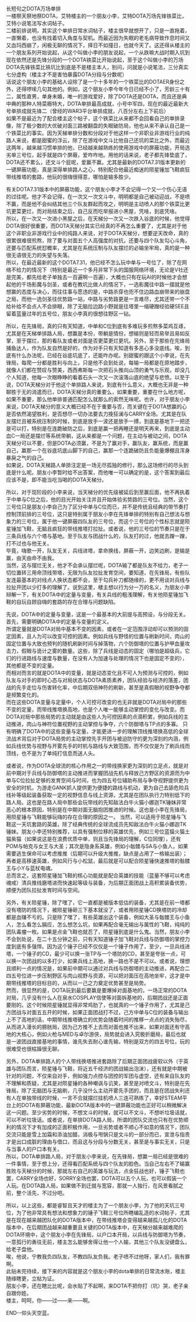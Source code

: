 长短句之DOTA万场单排  
一楼祭天祭地祭DOTA，艾特楼主的一个朋友小李，艾特DOTA万场先锋铁菜比，艾特小说笔法写水词帖子。  
二楼前排说明，其实这个单排日常水词帖子，楼主很早就想开了，只是一直拖着，一直懒着，也没有找着切入角度与契机。而最近因为失眠的老毛病导致作息时间又又血玛西崩了，闲极无聊的情况下，择日不如撞日，也就今天了。这还得从楼主的一个朋友系列开始说起，从这个叫做小李的朋友说起，一个从跌嘛大战时期入坑到现在依然还是先锋分段的一个DOTA铁菜比开始说起，至于这个叫做小李的万场DOTA先锋铁菜比铁坑比到底是不是楼主本人，别问，问就是小说笔法，三分真实七分虚构（楼主才不是害怕暴露DOTA分段与分数呢）  
话说这个朋友小李的基础人设除了是一个十多年的一个铁菜比的DOTAER身份之外，还得啰嗦几句其他的。例如，这个朋友小李今年今日已经不小了，芳龄三十有二，属性直男，单身未婚，唯一的游戏爱好，除了DOTA还是DOTA，而且还是典中典的那种人特菜瘾特大，DOTA单排最高成就，小号中军四，现在的最近最新大号单排成就先锋二（曾经的WAR3平台单排成就，八百分左右上下前后）  
如果不是最近为了配合楼主这个帖子，这个铁菜比从来都不会回看自己的单排录像，除了极少数的大优破对面三路被翻盘的失眠破防局，他也从来不承认自己是一个铁菜比的事实。因为天梯单排分数和分段对于他这样一个非职业非游戏行业的纯路人来说，都是甜蜜的浮云，除了在游戏中文斗比他自己还坑的菜比之外，而最近这两年，越来越习惯单排的他，已经越来越熟练的使用游戏中的屏蔽功能，开局选劣单三号位，起手就是四个屏蔽，爱咋咋地。用他的话来说，老子都先锋垫底了，DOTA还不累么，还文斗个屁呢，爱赢不赢。尤其是最新的DOTA7.31版本更新的一键屏蔽功能，真是深得单排路人之心，特别配合他最近痴迷的陨星锤加飞鞋疯狂带线推塔的套路，他玩的很嗨很得意，哪怕是输多胜少。  

有关DOTA7.31版本中的屏蔽功能，这个朋友小李才不会记得一个又一个伤心无语的过往呢。他才不会记得，在一次又一次文斗中，明明都是自己被动迎战，不是喷不赢，而是他不会纠结其他三个队友群起而攻之，明明是主动喷人的那个铁菜比更坑更菜更烂，而对局结束之后，自己反而吃举报进小黑屋，凭啥，到底凭啥。  
所以，在一次又一次进小黑屋之后，在天梯分一次又一次跌入谷底的时候，他觉得DOTA很好很重要，而DOTA天梯分其实已经真的不再怎么重要了，尤其是对于他这个非职业非游戏行业中的纯路人来说，对于DOTA天梯分，想要逆天改命，真的很累很难很煎熬，除了要与对面五个人高强度的对抗，还要与四个队友勾心斗角，还要与匹配系统怼概率，尤其是在系统压制与队友摆烂的必输坐牢局，真的是一种很无语很无力的失望与失落。  
所以，在最近最新的这个DOTA7.31，他已经不怎么玩中单与一号位了，除了在网络不给力的情况下（特别是最近一个多月非常下头的国服网络环境，无论是V社还是完美，都先给老子单独去一百遍啊一百遍），大概也只有在玩AI的时候他才会想起他的千场影魔与剑圣，或者在教坑比做人的情况下，一选影魔往中路一摆就是他想赢的态度与决心，而往往事与愿违的是，中路杀穿也兜不住边路血崩带来的崩盘之局，而他一选剑圣往优势路一站，中路与劣势路更是一言难尽，尤其还带一个不给补给不会点人不会排眼，除了无脑拉边路小野就是往塔里一缩硬蹭经验硬SEE且留着蓝量过年的五号位，朋友小李真的很想往野区一钻。  

所以，在先锋局，真的只有天知道，中单和C位到底有多难玩多煎熬多菜鸡互琢，尤其是在天梯单排路人局，想赢是本份，带躺是情份，想输则是轻而易举且易如反掌，至于摆烂，那的看队友或者对面是否更菜更烂更坑。另外，至于那些在先锋局捕鱼达人，作为队友自然是好的，作为对手只有天知道有多恶心多没底线。唉，到底有什么办法呢，已经在谷底坑底了，还能咋办呢。别甜蜜的跟这个小李说，在先锋局，每爬一分都是胜利与向上，只是他不会到处说，每输一局都是在原地踏步，就像人们都在赞叹与赞美，西西弗斯每一次把石头推向山顶的勇气与乐观，却没几个人知道，他每一次眼睁睁的看着石头一次又一次滚落山底的绝望与悲愤。以至于说，DOTA天梯分对于他这个单排路人来说，到底有什么意义，大概也无非是一种聊胜于无的消遣而已，DOTA天梯分真的重要么，如果重要，重要在什么地方呢，如果不重要，那么他单排普通匹配怎么就那么的索然无味呢。也许，对于朋友小李来说，DOTA天梯分的意义大概已经不在于重要与否，而关键在于DOTA想赢的心是否依然渴望胜利，是否想尽一切办法要去力挽狂澜与CARRY全场。尤其是在队友摆烂且被系统压制的时候，到底是放手一波还是放手一搏，到底是基地下一把还是可以打，特别是在连跪破防之后，到底是赢一把再睡还是明天再来，到底是主动血C一局还是摆烂等系统带躺，这从来都是一个问题，在主动与被动之间，DOTA天梯分可以不要，但是DOTA必须赢，不是为了赢对手，赢队友，赢系统，而是赢自己，赢那一个在谷底坑底山脚下的自己，赢那一个连跪破防且负能量爆棚且浑身暴戾之气的自己。  
如果说，DOTA天梯路人单排注定是一场无尽孤独的修行，那么这场修行的尽头到底是什么呢。朋友小李暂时给不出答案，而他唯一可以确定的是，这个答案到最后应该不是，即不能当吃当喝的DOTA天梯分。  

所以，对于现阶段的小李来说，当天梯分的优先级被延后到至赢后面，他不再执着于中单与C位之后，他的目光开始关注并且开始体验劣势路的三号位。当然，这个三号位只是朋友小李自己为了区分中单与C位而已，并不是传统且经典的带节奏打控制顶前排的三号位，这只是特别属于朋友小李在先锋单排的特别有自己想法与想象力的三号位，属于他一键屏蔽四队友的三号位，而这个三号位的个性标志就是陨星锤加飞鞋，无脑且疯狂的带线推塔打拉扯。或者说，他的三号位的节奏只是在于三条兵线与六个塔与基地。至于队友与团战什么的，队友打的过，他就去蹭一蹭，打不过也与他无关。  
毕竟，嗨歌一开，队友无关，兵线进塔，拿命换线，屏蔽一开，边笑边刷，是输是赢，由天由命不由我。  
当然，这与摆烂无关，他才不会承认摆烂呢，DOTA输了都是队友不给力，老子一切位置转三用命顶线带塔，无限为队友拉扯发育空间，要知道，在先锋局，有些队友连最基本的对线点人换状态都不会，至于勾兵补刀都随缘的，更不用谈对兵线与拉扯开团以少打多的理解了。说到这里，楼主想以行为分一万的名义，为朋友小李辩解一下，有关DOTA中的定量与变量，有关兵线的粗浅理解，有关他陨星锤加飞鞋的自玩自顾自嗨的套路的存在合理与问题缺陷。  

先说，DOTA中的定量与变量，这是一个最基本的大前提与高预设，与分段无关。  
首先，需要明确DOTA中的定量与变量的定义。  
所谓定量就是DOTA对局中基本不变的因素，或者在一定范围浮动却可以预测的固定因素，且人为可以改变可控的因素。例如兵线与野怪的位置与刷新时间，肉山的固定位置与大致也预判的随机刷新时间与掉落物，六个防御塔的位置与护甲血量攻击力，假眼与诡计之雾的数量。这些，除了兵线是动态的固定（哪怕是超级兵，它们的行进路线与速度与数量，在没有人为加速与处理的情况下也是固定不变的），其他都是不变的定量。  
而相对而言的就是DOTA中的变量，就是动态变化且不可人为预测与可控的，例如队友与对手的即时心态与对局状态与DOTA素质素养，团队经验与经济的落差，团战的先手走位与伤害转化率，中后期双倍神符的刷新，甚至是真假眼的视野争夺都是频繁变化的。  
而在这些DOTA变量与定量中，个人可控可改变的也无非就是DOTA对局中的那些不变的定量，而带线推塔换高地，也是个人唯一能够主动掌控的变化与改变。而DOTA对局中那些局势的主动就是由这些人为可控因素的点滴积累，例如兵线的主动推进，肉山与神符位置视野的主动掌控与争夺，六个防御塔与TP点的多寡。
只有明确了DOTA中的这些变量与定量，才能更进一步的理解顶线推塔换高低的全球流战术背后对于DOTA局势的主动掌控先手开团与被迫防守的更为深刻的内涵，例如兵线优势与视野与开雾先手的时机与路线与大致范围，而不仅仅是为了刷兵线而顶线，也不是为了单纯打信息而送人头。

或者说，作为DOTA全球流的核心作用之一的带线换家更为深刻的立足点，就是对前中期对于兵线与防御塔的主动推进而掌握团战先机与释放己方野区的资源而为中单与C位拉扯足够的发育空间与时间，也为四五号位辅助布局与争夺视野提供更为安全的时机，为游走GANK抓人提供更为便捷的路线与机动，更为自己去舔危险兵线补等级起装备获取一定的视野信息与线上资源，尤其是在团队执行力特别低下的路人局。这也是在路人局中那些会玩带线的先知敌法白牛火猫小娜迦TK锤妹非常恶心的根本原因，特别是在中期对面无脑抱团推进的时候。这也是小李在先锋局，用陨星锤与飞鞋能够玩嗨的存在合理的原因之一。 
当然，可以适用于陨星锤与飞鞋这一天坑套路的英雄，除了经典传统的全球流成员先知敌法白牛火猫小娜迦TK锤妹。朋友小李还特别推荐，以具有强制位移的英雄优先，例如三号位蓝猫火猫土猫紫猫（如果说这是在浪费优质中单，则且当先锋局的理解，C位同理），还有POM与帕克与女王与大圣；其次是隐身系英雄，例如小骷髅与SA与小鱼人，如果需要逃生保命可以考虑推推（后期可以升级大推推，缺点是占用了一格输出装）；再者是高移速英雄，例如风行与小松鼠，最后就是可以配合陨星锤快速推塔的骷髅王与小Y与蓝杖电魂。  
总而言之，这套陨星锤加飞鞋的核心功能就是配合英雄的技能（蓝量不够可以考虑魂戒）清兵推线磨塔进而快速起等级与装备，为后期正面团战上高积累装备优势，顺便为团队拉扯发育时间与空间。  

另外，有关陨星锤，除了嘿了，它一直都是被版本低估的装备，尤其是在前一塔都没有塔防的情况下，被陨星锤砸三下基本就没了，或者用陨星锤CD换塔防的冷却都是血赚不亏的。只是除了嘿了，有些英雄出这个装备，例如大圣与骷髅王与小鱼人，怎么看怎么膈应，怎么想怎么坑，如果再配合毫无输出与属性的飞鞋，纯纯的团队毒瘤一枚。如果是点金飞鞋也就忍了，陨星锤到底是什么鬼。当然，朋友小李不会到处说，在二十五分钟之前，只有天知道锤子加飞鞋对兵线与防御塔的掌控力度到底有多强悍。因为这个锤子已经不仅仅是一个锤子作用了，至少，一旦兵线进塔，一个锤子的CD，最少可以换一张TP与一个塔防的CD，甚至是夸张一点，可以换一次团战的以多打少，如果兵线上高地，换一路也不是不可以。或者说，理想且顺利一点的情况是，如果前中期可以通过对兵线与防御塔的主动推进，再配合二四五号位进一步压制野区与肉山视野与资源，可以把对面压在高地坐牢，这才是中期带线推塔的目标目的，从而以一己之力奠定优势甚至是局势。  
然而，很显然的是，DOTA玩到最后要赢是要爆掉对面基地的，一场正常的DOTA对局，几乎没有什么人在泉水COSPLAY信使等对面拆基地的，后期团战还是正面要刚的。这个时候陨星锤就显得非常鸡肋了，也就真的一个锤子作用了，尤其是己方团战与对面五五开的时候，如果正面团战打不过，己方中单与C位的装备与输出上不了高地的话，中期带线推塔确立的优势会随着时间的推移一点点的消失殆尽，从而进入漫长的膀胱局，因为己方推不上去而对面也推不出来，如果对面还有守高地的大核心，例如火枪与MED与卓尔游侠，局势就会进入究极折磨局，最后也就是一波团战直接基地的事情，谁先失去耐心谁先输，特别是双方的四五号位，玩的很难受也很枯躁很无聊。

另外，DOTA单排路人的个人带线换塔推进套路除了后期正面团战疲软以外（于英雄与团队而言，陨星锤与飞鞋，将近五千经济的团战输出泡沫），还有就是中期被针对的问题，不仅来自对手，例如强力点控与团控的军团与虚空，还有来自队友的不理解和质疑，尤其是对陨星锤的各种嘲讽与讥笑，甚至是对喷文斗，特别是在先锋局，除了无脑团与无脑刷，几乎没什么主动开雾先手团的，而且是在团战失利还有人在单独带线的时候，一言不合就摆烂挂机喷人三连可熟练了，幸好STEAM平台上的DOTA有屏蔽功能，最新DOTA版本中的一键屏蔽功能也正好可以稍微解决这一问题。至少劣势的时候，不想文斗的时候，就可以不文斗，不想听垃圾话就，可以不听垃圾话。或者说，在单排DOTA路人局，所谓的团队交流也只有在优势顺利的情况下才有加成的正面积极作用，一旦劣势或者不顺心不如意的情况下，团队交流只能是雪上加霜和添油加醋，消极与甩锅只是文斗的一部分而已，宣泄与指责才是出口成脏的理由与借口，而且这与分段与分数无关，甚至是与事实无关，只是与当事人的户口本有关。  
所以，DOTA单排路人局，对于朋友小李来说，在先锋局，想赢一局已经是很难的一件事情，至于想上分，还得看匹配系统与四个队友的脸色。当自己左右不了输赢胜败与天梯分的时候，那就左右自己的英雄与玩法，点金狂战也好，锤子飞鞋也罢，CARRY全场也好，SORRY全场也罢，DOTA可以五个人玩，也可以假装一个人玩。在DOTA路人局，如果做不到迁就与宽容，那就一人独行，在风景看腻之前，整个活先，不过分吧。  

所以，以上这些，都是睿智且天才的楼主为了一个朋友小李，为了他的天坑三号位，为了他非常具有想法和想象力的锤子飞鞋三号位所瞎编乱造的水词帖子，尤其是在现在越来越团队化的DOTA版本中，在带线推塔会变得越来越孤儿化的DOTA版本中，在后期团战越来越重要且关键的DOTA版本中，在天梯分越来越难爬的DOTA环境中，这个朋友小李在先锋局，以户口本开局，以兵线与防御塔为节奏，一意孤行的勇往无前，楼主怎么能够舍得让他一个人输，其他三个队友没键盘么，给老子盘他。  
唉，他说，宁教我负四队友，不教四队友负我。老子喷不过他呀，家人们，我有罪啊。  
此贴未完待续，接下来的内容就是这个朋友小李的dota单排的日常流水账，楼主随缘瞎更，立帖为证。  
朋友小李，还在瞎比比呢，会水贴了不起啊，来DOTA不把你打（坑）哭，老子亲自跟你姓。  
楼主，呵呵，你——过——来——啊。  

END--仰头天空蓝。

